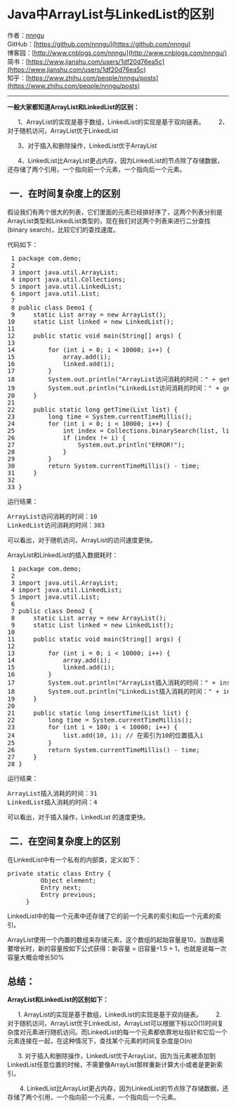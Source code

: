 # Java中ArrayList与LinkedList的区别
作者：[nnngu](https://github.com/nnngu)  
GitHub：[https://github.com/nnngu](https://github.com/nnngu)  
博客园：[http://www.cnblogs.com/nnngu](http://www.cnblogs.com/nnngu/)  
简书：[https://www.jianshu.com/users/1df20d76ea5c](https://www.jianshu.com/users/1df20d76ea5c)  
知乎：[https://www.zhihu.com/people/nnngu/posts](https://www.zhihu.com/people/nnngu/posts)  

---

**一般大家都知道ArrayList和LinkedList的区别：**

      1、ArrayList的实现是基于数组，LinkedList的实现是基于双向链表。 
      2、对于随机访问，ArrayList优于LinkedList

      3、对于插入和删除操作，LinkedList优于ArrayList

      4、LinkedList比ArrayList更占内存，因为LinkedList的节点除了存储数据，还存储了两个引用，一个指向前一个元素，一个指向后一个元素。

##  **一．在时间复杂度上的区别**

假设我们有两个很大的列表，它们里面的元素已经排好序了，这两个列表分别是ArrayList类型和LinkedList类型的，现在我们对这两个列表来进行二分查找(binary search)，比较它们的查找速度。

代码如下：

<pre> 1 package com.demo;
 2 
 3 import java.util.ArrayList;
 4 import java.util.Collections;
 5 import java.util.LinkedList;
 6 import java.util.List;
 7 
 8 public class Demo1 {
 9     static List<Integer> array = new ArrayList<Integer>();
10     static List<Integer> linked = new LinkedList<Integer>();
11 
12     public static void main(String[] args) {
13 
14         for (int i = 0; i < 10000; i++) {
15             array.add(i);
16             linked.add(i);
17         }
18         System.out.println("ArrayList访问消耗的时间：" + getTime(array));
19         System.out.println("LinkedList访问消耗的时间：" + getTime(linked));
20     }
21 
22     public static long getTime(List list) {
23         long time = System.currentTimeMillis();
24         for (int i = 0; i < 10000; i++) {
25             int index = Collections.binarySearch(list, list.get(i));
26             if (index != i) {
27                 System.out.println("ERROR!");
28             }
29         }
30         return System.currentTimeMillis() - time;
31     }
32 
33 }</pre>

运行结果：

<pre>ArrayList访问消耗的时间：10
LinkedList访问消耗的时间：383</pre>

可以看出，对于随机访问，ArrayList的访问速度更快。 

ArrayList和LinkedList的插入数据耗时：

<pre> 1 package com.demo;
 2 
 3 import java.util.ArrayList; 
 4 import java.util.LinkedList;
 5 import java.util.List;
 6 
 7 public class Demo2 {
 8     static List<Integer> array = new ArrayList<Integer>();
 9     static List<Integer> linked = new LinkedList<Integer>();
10 
11     public static void main(String[] args) {
12 
13         for (int i = 0; i < 10000; i++) {
14             array.add(i);
15             linked.add(i);
16         }
17         System.out.println("ArrayList插入消耗的时间：" + insertTime(array));
18         System.out.println("LinkedList插入消耗的时间：" + insertTime(linked));
19     }
20 
21     public static long insertTime(List list) {
22         long time = System.currentTimeMillis();
23         for (int i = 100; i < 10000; i++) {
24             list.add(10, i); // 在索引为10的位置插入i
25         }
26         return System.currentTimeMillis() - time;
27     }
28 }</pre>

运行结果：

<pre>ArrayList插入消耗的时间：31
LinkedList插入消耗的时间：4</pre>

可以看出，对于插入操作，LinkedList 的速度更快。

##  二．在空间复杂度上的区别

在LinkedList中有一个私有的内部类，定义如下：

<pre>private static class Entry {   
         Object element;   
         Entry next;   
         Entry previous;   
     }   </pre>

LinkedList中的每一个元素中还存储了它的前一个元素的索引和后一个元素的索引。

ArrayList使用一个内置的数组来存储元素，这个数组的起始容量是10，当数组需要增长时，新的容量按如下公式获得：新容量 = 旧容量`*`1.5 + 1，也就是说每一次容量大概会增长50% 

## 总结：

**ArrayList和LinkedList的区别如下：**

      1\. ArrayList的实现是基于数组，LinkedList的实现是基于双向链表。 
      2\. 对于随机访问，ArrayList优于LinkedList，ArrayList可以根据下标以O(1)时间复杂度对元素进行随机访问。而LinkedList的每一个元素都依靠地址指针和它后一个元素连接在一起，在这种情况下，查找某个元素的时间复杂度是O(n) 

      3\. 对于插入和删除操作，LinkedList优于ArrayList，因为当元素被添加到LinkedList任意位置的时候，不需要像ArrayList那样重新计算大小或者是更新索引。 

　　4\. LinkedList比ArrayList更占内存，因为LinkedList的节点除了存储数据，还存储了两个引用，一个指向前一个元素，一个指向后一个元素。

